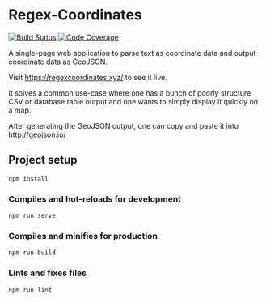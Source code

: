 # Regex-Coordinates

[![Build Status](https://github.com/leifgehrmann/regex-coordinates/workflows/Tests/badge.svg?branch=master)](https://github.com/leifgehrmann/regex-coordinates/actions)
[![Code Coverage](https://codecov.io/gh/leifgehrmann/regex-coordinates/branch/master/graph/badge.svg)](https://codecov.io/gh/leifgehrmann/regex-coordinates)

A single-page web application to parse text as coordinate data and
output coordinate data as GeoJSON.

Visit https://regexcoordinates.xyz/ to see it live.

It solves a common use-case where one has a bunch of poorly structure CSV or
database table output and one wants to simply display it quickly on a map.

After generating the GeoJSON output, one can copy and paste it into
http://geojson.io/

## Project setup
```
npm install
```

### Compiles and hot-reloads for development
```
npm run serve
```

### Compiles and minifies for production
```
npm run build
```

### Lints and fixes files
```
npm run lint
```
